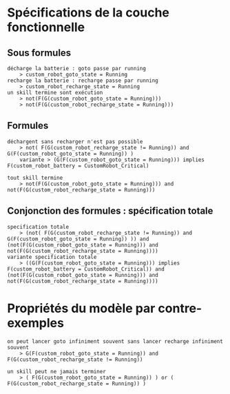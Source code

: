 
# Spécifications de la couche fonctionnelle

## Sous formules
    décharge la batterie : goto passe par running
        > custom_robot_goto_state = Running
    recharge la batterie : recharge passe par running
        > custom_robot_recharge_state = Running
    un skill termine sont exécution
        > not(F(G(custom_robot_goto_state = Running)))
        > not(F(G(custom_robot_recharge_state = Running)))

## Formules
    déchargent sans recharger n'est pas possible
        > not( F(G(custom_robot_recharge_state != Running)) and G(F(custom_robot_goto_state = Running)) )
        variante > (G(F(custom_robot_goto_state = Running))) implies F(custom_robot_battery = CustomRobot_Critical)

    tout skill termine
        > not(F(G(custom_robot_goto_state = Running))) and not(F(G(custom_robot_recharge_state = Running)))

## Conjonction des formules : spécification totale
    specification totale
        > (not( F(G(custom_robot_recharge_state != Running)) and G(F(custom_robot_goto_state = Running)) )) and (not(F(G(custom_robot_goto_state = Running))) and not(F(G(custom_robot_recharge_state = Running))))
    variante specification totale
        > ((G(F(custom_robot_goto_state = Running))) implies F(custom_robot_battery = CustomRobot_Critical)) and (not(F(G(custom_robot_goto_state = Running))) and not(F(G(custom_robot_recharge_state = Running))))


# Propriétés du modèle par contre-exemples

    on peut lancer goto infiniment souvent sans lancer recharge infiniment souvent
        > G(F(custom_robot_goto_state = Running)) and F(G(custom_robot_recharge_state != Running))
    
    un skill peut ne jamais terminer
        > ( F(G(custom_robot_goto_state = Running)) ) or ( F(G(custom_robot_recharge_state = Running)) )
